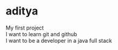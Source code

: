 # aditya
My first project
<br>
I want to learn git and github
<br>
I want to be a developer 
in a java full stack

